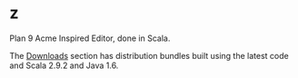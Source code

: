 z
=

Plan 9 Acme Inspired Editor, done in Scala.

The [Downloads](https://github.com/sandgorgon/z/downloads) section has distribution bundles built using the latest code and Scala 2.9.2 and Java 1.6.

